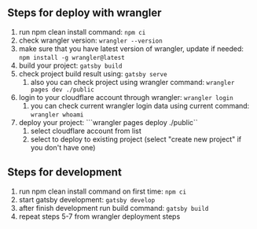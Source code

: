 ## Steps for deploy with wrangler
1. run npm clean install command: ```npm ci```
2. check wrangler version: ```wrangler --version```
3. make sure that you have latest version of wrangler, update if needed: ```npm install -g wrangler@latest```
4. build your project: ```gatsby build```
5. check project build result using: ```gatsby serve```
   1. also you can check project using wrangler command: ```wrangler pages dev ./public```
6. login to your cloudflare account through wrangler: ```wrangler login```
   1. you can check current wrangler login data using current command: ```wrangler whoami```
7. deploy your project: ```wrangler pages deploy ./public``
   1. select cloudflare account from list
   2. select to deploy to existing project (select "create new project" if you don't have one)

## Steps for development
1. run npm clean install command on first time: ```npm ci```
2. start gatsby development: ```gatsby develop```
3. after finish development run build command: ```gatsby build```
4. repeat steps 5-7 from wrangler deployment steps